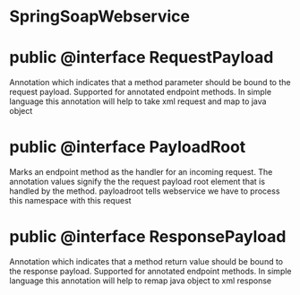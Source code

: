 # SpringSoapWebservice

# public @interface RequestPayload
Annotation which indicates that a method parameter should be bound to the request payload. Supported for annotated endpoint methods.
In simple language this annotation will help to take  xml request and map to  java object

# public @interface PayloadRoot
Marks an endpoint method as the handler for an incoming request. The annotation values signify the the request payload root element that is handled by the method.
payloadroot tells webservice we have to process this namespace with this request

# public @interface ResponsePayload
Annotation which indicates that a method return value should be bound to the response payload. Supported for annotated endpoint methods.
In simple language this annotation will help to remap  java object to  xml response


